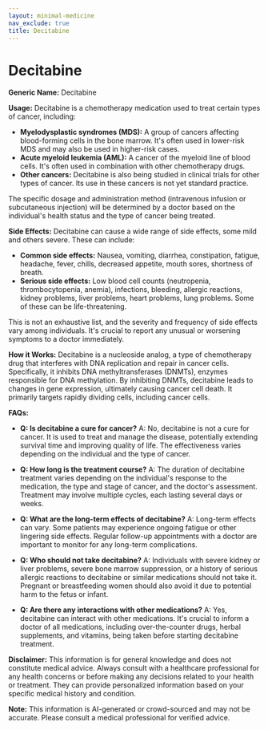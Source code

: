 ```yaml
---
layout: minimal-medicine
nav_exclude: true
title: Decitabine
---
```


# Decitabine

**Generic Name:** Decitabine

**Usage:** Decitabine is a chemotherapy medication used to treat certain types of cancer, including:

* **Myelodysplastic syndromes (MDS):**  A group of cancers affecting blood-forming cells in the bone marrow.  It's often used in lower-risk MDS and may also be used in higher-risk cases.
* **Acute myeloid leukemia (AML):** A cancer of the myeloid line of blood cells.  It's often used in combination with other chemotherapy drugs.
* **Other cancers:** Decitabine is also being studied in clinical trials for other types of cancer.  Its use in these cancers is not yet standard practice.

The specific dosage and administration method (intravenous infusion or subcutaneous injection) will be determined by a doctor based on the individual's health status and the type of cancer being treated.


**Side Effects:** Decitabine can cause a wide range of side effects, some mild and others severe.  These can include:

* **Common side effects:**  Nausea, vomiting, diarrhea, constipation, fatigue, headache, fever, chills, decreased appetite, mouth sores, shortness of breath.
* **Serious side effects:**  Low blood cell counts (neutropenia, thrombocytopenia, anemia), infections, bleeding, allergic reactions, kidney problems, liver problems, heart problems, lung problems.  Some of these can be life-threatening.

This is not an exhaustive list, and the severity and frequency of side effects vary among individuals.  It's crucial to report any unusual or worsening symptoms to a doctor immediately.


**How it Works:** Decitabine is a nucleoside analog, a type of chemotherapy drug that interferes with DNA replication and repair in cancer cells.  Specifically, it inhibits DNA methyltransferases (DNMTs), enzymes responsible for DNA methylation.  By inhibiting DNMTs, decitabine leads to changes in gene expression, ultimately causing cancer cell death.  It primarily targets rapidly dividing cells, including cancer cells.


**FAQs:**

* **Q: Is decitabine a cure for cancer?**  A: No, decitabine is not a cure for cancer. It is used to treat and manage the disease, potentially extending survival time and improving quality of life.  The effectiveness varies depending on the individual and the type of cancer.

* **Q: How long is the treatment course?** A: The duration of decitabine treatment varies depending on the individual's response to the medication, the type and stage of cancer, and the doctor's assessment. Treatment may involve multiple cycles, each lasting several days or weeks.

* **Q: What are the long-term effects of decitabine?** A: Long-term effects can vary.  Some patients may experience ongoing fatigue or other lingering side effects. Regular follow-up appointments with a doctor are important to monitor for any long-term complications.

* **Q: Who should not take decitabine?** A: Individuals with severe kidney or liver problems, severe bone marrow suppression, or a history of serious allergic reactions to decitabine or similar medications should not take it.  Pregnant or breastfeeding women should also avoid it due to potential harm to the fetus or infant.

* **Q: Are there any interactions with other medications?** A: Yes, decitabine can interact with other medications.  It's crucial to inform a doctor of all medications, including over-the-counter drugs, herbal supplements, and vitamins, being taken before starting decitabine treatment.


**Disclaimer:** This information is for general knowledge and does not constitute medical advice.  Always consult with a healthcare professional for any health concerns or before making any decisions related to your health or treatment.  They can provide personalized information based on your specific medical history and condition.


**Note:** This information is AI-generated or crowd-sourced and may not be accurate. Please consult a medical professional for verified advice.